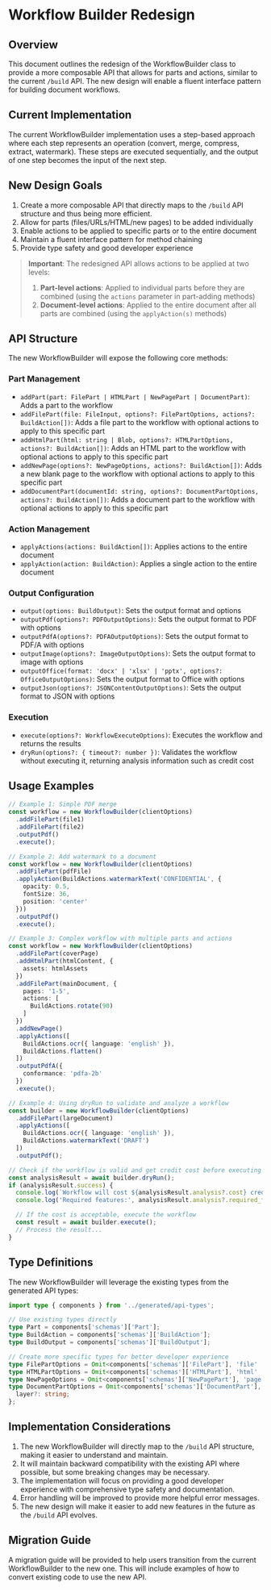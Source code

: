 # Workflow Builder Redesign

## Overview

This document outlines the redesign of the WorkflowBuilder class to provide a more composable API that allows for parts and actions, similar to the current `/build` API. The new design will enable a fluent interface pattern for building document workflows.

## Current Implementation

The current WorkflowBuilder implementation uses a step-based approach where each step represents an operation (convert, merge, compress, extract, watermark). These steps are executed sequentially, and the output of one step becomes the input of the next step.

## New Design Goals

1. Create a more composable API that directly maps to the `/build` API structure and thus being more efficient. 
2. Allow for parts (files/URLs/HTML/new pages) to be added individually
3. Enable actions to be applied to specific parts or to the entire document
4. Maintain a fluent interface pattern for method chaining
5. Provide type safety and good developer experience

> **Important**: The redesigned API allows actions to be applied at two levels:
> 1. **Part-level actions**: Applied to individual parts before they are combined (using the `actions` parameter in part-adding methods)
> 2. **Document-level actions**: Applied to the entire document after all parts are combined (using the `applyAction(s)` methods)

## API Structure

The new WorkflowBuilder will expose the following core methods:

### Part Management

- `addPart(part: FilePart | HTMLPart | NewPagePart | DocumentPart)`: Adds a part to the workflow
- `addFilePart(file: FileInput, options?: FilePartOptions, actions?: BuildAction[])`: Adds a file part to the workflow with optional actions to apply to this specific part
- `addHtmlPart(html: string | Blob, options?: HTMLPartOptions, actions?: BuildAction[])`: Adds an HTML part to the workflow with optional actions to apply to this specific part
- `addNewPage(options?: NewPageOptions, actions?: BuildAction[])`: Adds a new blank page to the workflow with optional actions to apply to this specific part
- `addDocumentPart(documentId: string, options?: DocumentPartOptions, actions?: BuildAction[])`: Adds a document part to the workflow with optional actions to apply to this specific part

### Action Management

- `applyActions(actions: BuildAction[])`: Applies actions to the entire document
- `applyAction(action: BuildAction)`: Applies a single action to the entire document

### Output Configuration

- `output(options: BuildOutput)`: Sets the output format and options
- `outputPdf(options?: PDFOutputOptions)`: Sets the output format to PDF with options
- `outputPdfA(options?: PDFAOutputOptions)`: Sets the output format to PDF/A with options
- `outputImage(options?: ImageOutputOptions)`: Sets the output format to image with options
- `outputOffice(format: 'docx' | 'xlsx' | 'pptx', options?: OfficeOutputOptions)`: Sets the output format to Office with options
- `outputJson(options?: JSONContentOutputOptions)`: Sets the output format to JSON with options

### Execution

- `execute(options?: WorkflowExecuteOptions)`: Executes the workflow and returns the results
- `dryRun(options?: { timeout?: number })`: Validates the workflow without executing it, returning analysis information such as credit cost

## Usage Examples

```typescript
// Example 1: Simple PDF merge
const workflow = new WorkflowBuilder(clientOptions)
  .addFilePart(file1)
  .addFilePart(file2)
  .outputPdf()
  .execute();

// Example 2: Add watermark to a document
const workflow = new WorkflowBuilder(clientOptions)
  .addFilePart(pdfFile)
  .applyAction(BuildActions.watermarkText('CONFIDENTIAL', {
    opacity: 0.5,
    fontSize: 36,
    position: 'center'
  }))
  .outputPdf()
  .execute();

// Example 3: Complex workflow with multiple parts and actions
const workflow = new WorkflowBuilder(clientOptions)
  .addFilePart(coverPage)
  .addHtmlPart(htmlContent, {
    assets: htmlAssets
  })
  .addFilePart(mainDocument, {
    pages: '1-5',
    actions: [
      BuildActions.rotate(90)
    ]
  })
  .addNewPage()
  .applyActions([
    BuildActions.ocr({ language: 'english' }),
    BuildActions.flatten()
  ])
  .outputPdfA({
    conformance: 'pdfa-2b'
  })
  .execute();

// Example 4: Using dryRun to validate and analyze a workflow
const builder = new WorkflowBuilder(clientOptions)
  .addFilePart(largeDocument)
  .applyActions([
    BuildActions.ocr({ language: 'english' }),
    BuildActions.watermarkText('DRAFT')
  ])
  .outputPdf();

// Check if the workflow is valid and get credit cost before executing
const analysisResult = await builder.dryRun();
if (analysisResult.success) {
  console.log(`Workflow will cost ${analysisResult.analysis?.cost} credits`);
  console.log('Required features:', analysisResult.analysis?.required_features);

  // If the cost is acceptable, execute the workflow
  const result = await builder.execute();
  // Process the result...
}
```

## Type Definitions

The new WorkflowBuilder will leverage the existing types from the generated API types:

```typescript
import type { components } from '../generated/api-types';

// Use existing types directly
type Part = components['schemas']['Part'];
type BuildAction = components['schemas']['BuildAction'];
type BuildOutput = components['schemas']['BuildOutput'];

// Create more specific types for better developer experience
type FilePartOptions = Omit<components['schemas']['FilePart'], 'file' | 'actions'>;
type HTMLPartOptions = Omit<components['schemas']['HTMLPart'], 'html' | 'actions'>;
type NewPageOptions = Omit<components['schemas']['NewPagePart'], 'page' | 'actions'>;
type DocumentPartOptions = Omit<components['schemas']['DocumentPart'], 'document' | 'actions'> & {
  layer?: string;
};
```

## Implementation Considerations

1. The new WorkflowBuilder will directly map to the `/build` API structure, making it easier to understand and maintain.
2. It will maintain backward compatibility with the existing API where possible, but some breaking changes may be necessary.
3. The implementation will focus on providing a good developer experience with comprehensive type safety and documentation.
4. Error handling will be improved to provide more helpful error messages.
5. The new design will make it easier to add new features in the future as the `/build` API evolves.

## Migration Guide

A migration guide will be provided to help users transition from the current WorkflowBuilder to the new one. This will include examples of how to convert existing code to use the new API.
